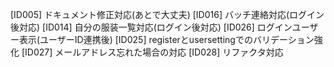[ID005] ドキュメント修正対応(あとで大丈夫)
[ID016] バッチ連絡対応(ログイン後対応)
[ID014] 自分の服装一覧対応(ログイン後対応)
[ID026] ログインユーザー表示(ユーザーID連携後) 
[ID025] registerとusersettingでのバリデーション強化
[ID027] メールアドレス忘れた場合の対応
[ID028] リファクタ対応